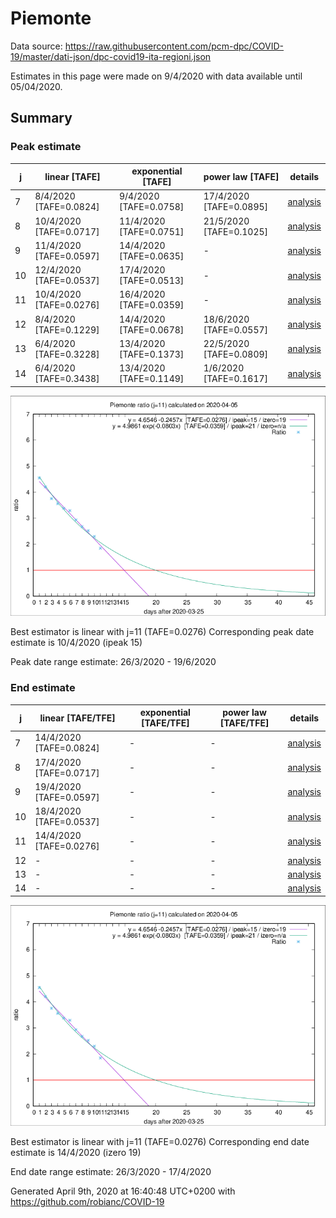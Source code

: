 # Piemonte


Data source: https://raw.githubusercontent.com/pcm-dpc/COVID-19/master/dati-json/dpc-covid19-ita-regioni.json

Estimates in this page were made on 9/4/2020 with data available until 05/04/2020.


## Summary 

### Peak estimate 
|j|linear [TAFE]|exponential [TAFE]|power law [TAFE]|details|
|---|----|-----------|---------|-------|
|7|8/4/2020 [TAFE=0.0824]|9/4/2020 [TAFE=0.0758]|17/4/2020 [TAFE=0.0895]|[analysis](COVID-19_piemonte_j7_2020-04-05.md)|
|8|10/4/2020 [TAFE=0.0717]|11/4/2020 [TAFE=0.0751]|21/5/2020 [TAFE=0.1025]|[analysis](COVID-19_piemonte_j8_2020-04-05.md)|
|9|11/4/2020 [TAFE=0.0597]|14/4/2020 [TAFE=0.0635]|-|[analysis](COVID-19_piemonte_j9_2020-04-05.md)|
|10|12/4/2020 [TAFE=0.0537]|17/4/2020 [TAFE=0.0513]|-|[analysis](COVID-19_piemonte_j10_2020-04-05.md)|
|11|10/4/2020 [TAFE=0.0276]|16/4/2020 [TAFE=0.0359]|-|[analysis](COVID-19_piemonte_j11_2020-04-05.md)|
|12|8/4/2020 [TAFE=0.1229]|14/4/2020 [TAFE=0.0678]|18/6/2020 [TAFE=0.0557]|[analysis](COVID-19_piemonte_j12_2020-04-05.md)|
|13|6/4/2020 [TAFE=0.3228]|13/4/2020 [TAFE=0.1373]|22/5/2020 [TAFE=0.0809]|[analysis](COVID-19_piemonte_j13_2020-04-05.md)|
|14|6/4/2020 [TAFE=0.3438]|13/4/2020 [TAFE=0.1149]|1/6/2020 [TAFE=0.1617]|[analysis](COVID-19_piemonte_j14_2020-04-05.md)|

![best peak estimate](COVID-19_piemonte_j11_2020-04-05.png)

Best estimator is linear with j=11 (TAFE=0.0276)
Corresponding peak date estimate is 10/4/2020 (ipeak 15)


Peak date range estimate: 26/3/2020 - 19/6/2020

### End estimate 
|j|linear [TAFE/TFE]|exponential [TAFE/TFE]|power law [TAFE/TFE]|details|
|---|----|-----------|---------|-------|
|7|14/4/2020 [TAFE=0.0824]|-|-|[analysis](COVID-19_piemonte_j7_2020-04-05.md)|
|8|17/4/2020 [TAFE=0.0717]|-|-|[analysis](COVID-19_piemonte_j8_2020-04-05.md)|
|9|19/4/2020 [TAFE=0.0597]|-|-|[analysis](COVID-19_piemonte_j9_2020-04-05.md)|
|10|18/4/2020 [TAFE=0.0537]|-|-|[analysis](COVID-19_piemonte_j10_2020-04-05.md)|
|11|14/4/2020 [TAFE=0.0276]|-|-|[analysis](COVID-19_piemonte_j11_2020-04-05.md)|
|12|-|-|-|[analysis](COVID-19_piemonte_j12_2020-04-05.md)|
|13|-|-|-|[analysis](COVID-19_piemonte_j13_2020-04-05.md)|
|14|-|-|-|[analysis](COVID-19_piemonte_j14_2020-04-05.md)|

![best zero estimate](COVID-19_piemonte_j11_2020-04-05.png)

Best estimator is linear with j=11 (TAFE=0.0276)
Corresponding end date estimate is 14/4/2020 (izero 19)


End date range estimate: 26/3/2020 - 17/4/2020

Generated April 9th, 2020 at 16:40:48 UTC+0200 with https://github.com/robianc/COVID-19
